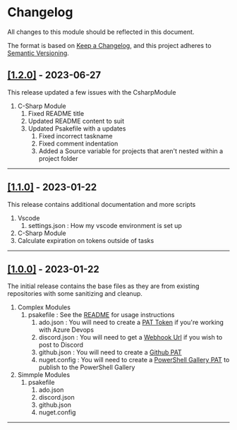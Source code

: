 # Changelog

All changes to this module should be reflected in this document.

The format is based on [Keep a Changelog](https://keepachangelog.com/en/1.0.0/),
and this project adheres to [Semantic Versioning](https://semver.org/spec/v2.0.0.html).

## [[1.2.0]](https://github.com/mod-posh/LocalAutomation/releases/tag/v1.2.0) - 2023-06-27

This release updated a few issues with the CsharpModule

1. C-Sharp Module
   1. Fixed README title
   2. Updated README content to suit
   3. Updated Psakefile with a updates
      1. Fixed incorrect taskname
      2. Fixed comment indentation
      3. Added a Source variable for projects that aren't nested within a project folder

---

## [[1.1.0]](https://github.com/mod-posh/LocalAutomation/releases/tag/v1.1.0) - 2023-01-22

This release contains additional documentation and more scripts

1. Vscode
   1. settings.json : How my vscode environment is set up
2. C-Sharp Module
3. Calculate expiration on tokens outside of tasks

---

## [[1.0.0]](https://github.com/mod-posh/LocalAutomation/releases/tag/v1.0.0) - 2023-01-22

The initial release contains the base files as they are from existing repositories with some sanitizing and cleanup.

1. Complex Modules
   1. psakefile       : See the [README](ComplexModules/README.md) for usage instructions
      1. ado.json     : You will need to create a [PAT Token](https://learn.microsoft.com/en-us/azure/devops/organizations/accounts/use-personal-access-tokens-to-authenticate?view=azure-devops&tabs=Windows) if you're working with Azure Devops
      2. discord.json : You will need to get a [Webhook Url](https://support.discord.com/hc/en-us/articles/228383668-Intro-to-Webhooks) if you wish to post to Discord
      3. github.json  : You will need to create a [Github PAT](https://docs.github.com/en/authentication/keeping-your-account-and-data-secure/creating-a-personal-access-token)
      4. nuget.config : You will need to create a [PowerShell Gallery PAT](https://learn.microsoft.com/en-us/powershell/scripting/gallery/concepts/publishing-guidelines?view=powershell-7.3) to publish to the PowerShell Gallery
2. Simmple Modules
   1. psakefile
      1. ado.json
      2. discord.json
      3. github.json
      4. nuget.config

---

